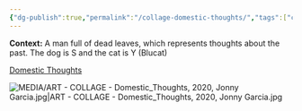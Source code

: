 ```yaml
---
{"dg-publish":true,"permalink":"/collage-domestic-thoughts/","tags":["c/dog","c/cat","c/animals","c/shadow","c/flower","c/colour-blue","c/colour-purple","c/N/YT","c/N/SG","collage/year-2020","collage/series/crystallized-feelings"],"created":"2024-06-28T12:56:50.000-04:00","updated":"2025-08-26T14:42:05.502-04:00"}
---
```



**Context:** A man full of dead leaves, which represents thoughts about the past. The dog is S and the cat is Y (Blucat)

[Domestic Thoughts](https://www.instagram.com/p/CDhR5aaBgH7/)

![MEDIA/ART - COLLAGE - Domestic_Thoughts, 2020, Jonny Garcia.jpg|ART - COLLAGE - Domestic_Thoughts, 2020, Jonny Garcia.jpg](/img/user/MEDIA/ART%20-%20COLLAGE%20-%20Domestic_Thoughts,%202020,%20Jonny%20Garcia.jpg)
